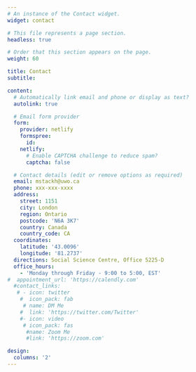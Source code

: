 ```yaml
---
# An instance of the Contact widget.
widget: contact

# This file represents a page section.
headless: true

# Order that this section appears on the page.
weight: 60

title: Contact
subtitle:

content:
  # Automatically link email and phone or display as text?
  autolink: true

  # Email form provider
  form:
    provider: netlify
    formspree:
      id:
    netlify:
      # Enable CAPTCHA challenge to reduce spam?
      captcha: false

  # Contact details (edit or remove options as required)
  email: mstackh@uwo.ca
  phone: xxx-xxx-xxxx
  address:
    street: 1151
    city: London
    region: Ontario
    postcode: 'N6A 3K7'
    country: Canada
    country_code: CA
  coordinates:
    latitude: '43.0096'
    longitude: '81.2737'
  directions: Social Science Centre, Office 5225-D
  office_hours:
    - 'Monday through Friday - 9:00 to 5:00, EST'
#  appointment_url: 'https://calendly.com'
  #contact_links:
   # - icon: twitter
    #  icon_pack: fab
     # name: DM Me
    #  link: 'https://twitter.com/Twitter'
    #- icon: video
     # icon_pack: fas
      #name: Zoom Me
      #link: 'https://zoom.com'

design:
  columns: '2'
---
```

